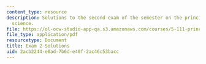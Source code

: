 ```yaml
---
content_type: resource
description: Solutions to the second exam of the semester on the principles of chemical
  science.
file: https://ol-ocw-studio-app-qa.s3.amazonaws.com/courses/5-111-principles-of-chemical-science-fall-2008/2acb2244e0ad7b6de40f2ac46c53bacc_E2_FA08_key.pdf
file_type: application/pdf
resourcetype: Document
title: Exam 2 Solutions
uid: 2acb2244-e0ad-7b6d-e40f-2ac46c53bacc
---
```

